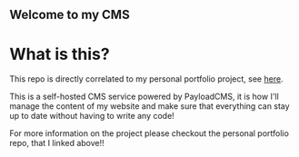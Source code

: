 ## Welcome to my CMS

# What is this?

This repo is directly correlated to my personal portfolio project, see [here](https://github.com/HasithDeAlwis/Hasith-Portfolio-v2). 

This is a self-hosted CMS service powered by PayloadCMS, it is how I'll manage the content of my website and make sure that everything can stay up to date without having to write any code!

For more information on the project please checkout the personal portfolio repo, that I linked above!!
